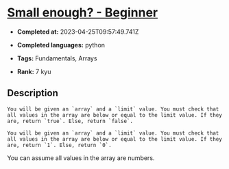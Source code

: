 # [Small enough? - Beginner](https://www.codewars.com/kata/57cc981a58da9e302a000214)

- **Completed at:** 2023-04-25T09:57:49.741Z

- **Completed languages:** python

- **Tags:** Fundamentals, Arrays

- **Rank:** 7 kyu

## Description

```if-not:perl
You will be given an `array` and a `limit` value. You must check that all values in the array are below or equal to the limit value. If they are, return `true`. Else, return `false`.
```

```if:perl
You will be given an `array` and a `limit` value. You must check that all values in the array are below or equal to the limit value. If they are, return `1`. Else, return `0`.
```
You can assume all values in the array are numbers.